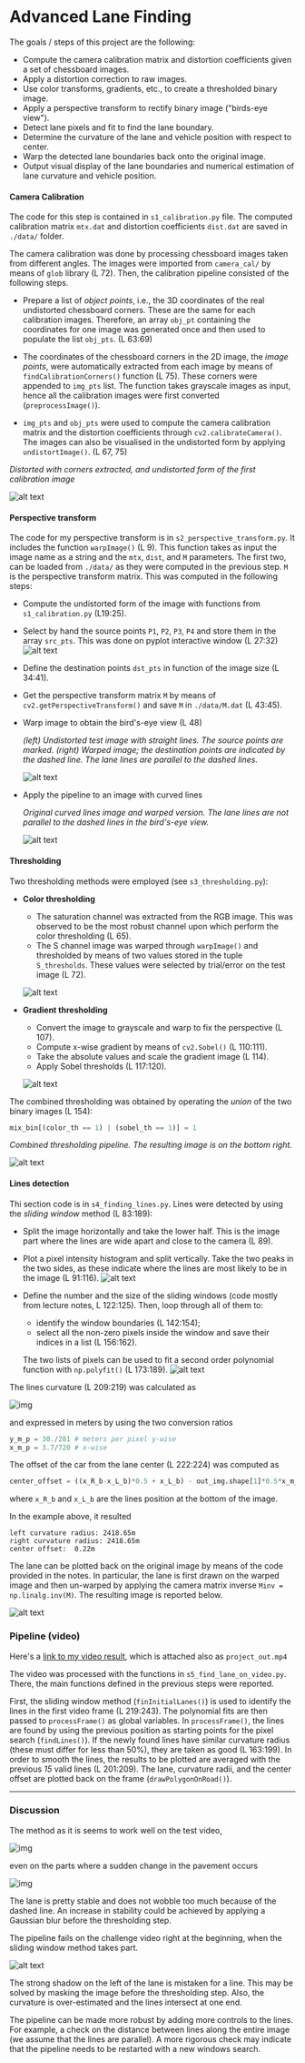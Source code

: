 # Advanced Lane Finding

The goals / steps of this project are the following:

* Compute the camera calibration matrix and distortion coefficients given a set of chessboard images.
* Apply a distortion correction to raw images.
* Use color transforms, gradients, etc., to create a thresholded binary image.
* Apply a perspective transform to rectify binary image ("birds-eye view").
* Detect lane pixels and fit to find the lane boundary.
* Determine the curvature of the lane and vehicle position with respect to center.
* Warp the detected lane boundaries back onto the original image.
* Output visual display of the lane boundaries and numerical estimation of lane curvature and vehicle position.

[//]: # (Image References)

[image0]: ./output_images/fig0.png "Corners"
[image1]: ./output_images/fig1.png "Distorted and Undistorted"
[image2-0]: ./output_images/fig2-0.png "Select source points"
[image2]: ./output_images/fig2.png "Straight lines warped"
[image3]: ./output_images/fig3.png "Curved lines warped"
[image4]: ./output_images/fig4.png "Saturation channel thresholding"
[image5]: ./output_images/fig5.png "x-wise gradient thresholding"
[image6]: ./output_images/fig6.png "Combined thresholding"
[image7]: ./output_images/fig7.png "Histogram"
[image8]: ./output_images/fig8.png "Sliding windows method"
[image9]: ./output_images/fig9.png "Lane found"
[image10]: ./output_images/fig10.png "Challenge failed"

#### Camera Calibration

The code for this step is contained in `s1_calibration.py` file. The computed calibration matrix `mtx.dat` and distortion coefficients `dist.dat` are saved in `./data/` folder.

The camera calibration was done by processing chessboard images taken from different angles. The images were imported from `camera_cal/` by means of `glob` library (L 72).
Then, the calibration pipeline consisted of the following steps.

* Prepare a list of _object points_, i.e., the 3D coordinates of the real undistorted chessboard corners. These are the same for each calibration images. Therefore, an array `obj_pt` containing the coordinates for one image was generated once and then used to populate the list `obj_pts`. (L 63:69)

* The coordinates of the chessboard corners in the 2D image, the _image points_, were automatically extracted from each image by means of `findCalibrationCorners()` function (L 75). These corners were appended to `img_pts` list. The function takes grayscale images as input, hence all the calibration images were first converted (`preprocessImage()`).

* `img_pts` and `obj_pts` were used to compute the camera calibration matrix and the distortion coefficients through `cv2.calibrateCamera()`. The images can also be visualised in the undistorted form by applying `undistortImage()`. (L 67, 75)

_Distorted with corners extracted, and undistorted form of the first calibration image_

![alt text][image1]

#### Perspective transform

The code for my perspective transform is in `s2_perspective_transform.py`. It includes the function `warpImage()` (L 9). This function takes as input the image name as a string and the `mtx`, `dist`, and `M` parameters. The first two, can be loaded from `./data/` as they were computed in the previous step. `M` is the perspective transform matrix. This was computed in the following steps:

* Compute the undistorted form of the image with functions from `s1_calibration.py` (L19:25).

* Select by hand the source points `P1`, `P2`, `P3`, `P4` and store them in the array `src_pts`. This was done on pyplot interactive window (L 27:32)
![alt text][image2-0]

* Define the destination points `dst_pts` in function of the image size (L 34:41).

* Get the perspective transform matrix `M` by means of `cv2.getPerspectiveTransform()` and save `M` in `./data/M.dat` (L 43:45).

* Warp image to obtain the bird's-eye view (L 48)

  _(left) Undistorted test image with straight lines. The source points are marked. (right) Warped image; the destination points are indicated by the dashed line. The lane lines are parallel to the dashed lines._

  ![alt text][image2]

* Apply the pipeline to an image with curved lines

  _Original curved lines image and warped version. The lane lines are not parallel to the dashed lines in the bird's-eye view._

  ![alt text][image3]

#### Thresholding

Two thresholding methods were employed (see `s3_thresholding.py`):

* __Color thresholding__
  * The saturation channel was extracted from the RGB image. This was observed to be the most robust channel upon which perform the color thresholding (L 65).
  * The S channel image was warped through `warpImage()` and thresholded by means of two values stored in the tuple `S_thresholds`. These values were selected by trial/error on the test image (L 72).

  ![alt text][image4]


* __Gradient thresholding__
  * Convert the image to grayscale and warp to fix the perspective (L 107).
  * Compute x-wise gradient by means of `cv2.Sobel()` (L 110:111).
  * Take the absolute values and scale the gradient image (L 114).
  * Apply Sobel thresholds (L 117:120).

  ![alt text][image5]

The combined thresholding was obtained by operating the _union_ of the two binary images (L 154):
```python
mix_bin[(color_th == 1) | (sobel_th == 1)] = 1
```

_Combined thresholding pipeline. The resulting image is on the bottom right._

![alt text][image6]

#### Lines detection
Thi section code is in `s4_finding_lines.py`. Lines were detected by using the _sliding window_ method (L 83:189):

* Split the image horizontally and take the lower half. This is the image part where the lines are wide apart and close to the camera (L 89).

* Plot a pixel intensity histogram and split vertically. Take the two peaks in the two sides, as these indicate where the lines are most likely to be in the image (L 91:116).
![alt text][image7]

* Define the number and the size of the sliding windows (code mostly from lecture notes, L 122:125). Then, loop through all of them to:
  * identify the window boundaries (L 142:154);
  * select all the non-zero pixels inside the window and save their indices in a list (L 156:162).

  The two lists of pixels can be used to fit a second order polynomial function with `np.polyfit()` (L 173:189).
![alt text][image8]

The lines curvature (L 209:219) was calculated as

![img](http://i.imgur.com/nwcqim9.png)

and expressed in meters by using the two conversion ratios
```python
y_m_p = 30./281 # meters per pixel y-wise
x_m_p = 3.7/720 # x-wise
```
The offset of the car from the lane center (L 222:224) was computed as
```python
center_offset = ((x_R_b-x_L_b)*0.5 + x_L_b) - out_img.shape[1]*0.5*x_m_p
```
where `x_R_b` and `x_L_b` are the lines position at the bottom of the image.

In the example above, it resulted
```
left curvature radius: 2418.65m
right curvature radius: 2418.65m
center offset:  0.22m
```

The lane can be plotted back on the original image by means of the code provided in the notes. In particular, the lane is first drawn on the warped image and then un-warped by applying the camera matrix inverse `Minv = np.linalg.inv(M)`. The resulting image is reported below.

![alt text][image9]

### Pipeline (video)

Here's a [link to my video result](https://www.youtube.com/watch?v=NcVSKMoLsZY), which is attached also as `project_out.mp4`

The video was processed with the functions in `s5_find_lane_on_video.py`. There, the main functions defined in the previous steps were reported.

First, the sliding window method (`finInitialLanes()`) is used to identify the lines in the first video frame (L 219:243). The polynomial fits are then passed to `processFrame()` as global variables. In `processFrame()`, the lines are found by using the previous position as starting points for the pixel search (`findLines()`). If the newly found lines have similar curvature radius (these must differ for less than 50%), they are taken as good (L 163:199). In order to smooth the lines, the results to be plotted are averaged with the previous _15_ valid lines (L 201:209). The lane, curvature radii, and the center offset are plotted back on the frame (`drawPolygonOnRoad()`).

---

### Discussion

The method as it is seems to work well on the test video,

![img](http://i.giphy.com/26xBBfiPM9aJ3D6LK.gif)

even on the parts where a sudden change in the pavement occurs

![img](http://i.giphy.com/26gs7DEEfNRL9pVLi.gif)

The lane is pretty stable and does not wobble too much because of the dashed line. An increase in stability could be achieved by applying a Gaussian blur before the thresholding step.

The pipeline fails on the challenge video right at the beginning, when the sliding window method takes part.

![alt text][image10]

The strong shadow on the left of the lane is mistaken for a line. This may be solved by masking the image before the thresholding step. Also, the curvature is over-estimated and the lines intersect at one end.

The pipeline can be made more robust by adding more controls to the lines. For example, a check on the distance between lines along the entire image (we assume that the lines are parallel). A more rigorous check may indicate that the pipeline needs to be restarted with a new windows search.
